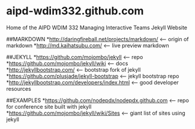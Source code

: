 aipd-wdim332.github.com
=======================

Home of the AIPD WDIM 332 Managing Interactive Teams Jekyll Website

##MARKDOWN
*http://daringfireball.net/projects/markdown/ <-- origin of markdown
*http://md.kaihatsubu.com/ <-- live preview markdown

##JEKYLL
*https://github.com/mojombo/jekyll <-- repo
*https://github.com/mojombo/jekyll/wiki <-- docs
*http://jekyllbootstrap.com/ <-- bootstrap fork of jekyll
*https://github.com/plusjade/jekyll-bootstrap <-- jekyll bootstrap repo
*http://jekyllbootstrap.com/developers/index.html <-- good developer resources

##EXAMPLES
*https://github.com/nodepdx/nodepdx.github.com <-- repo for conference site built with jekyll
*https://github.com/mojombo/jekyll/wiki/Sites <-- giant list of sites using jekyll

